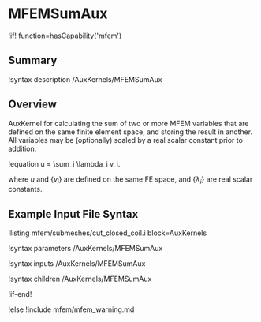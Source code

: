 # MFEMSumAux

!if! function=hasCapability('mfem')

## Summary

!syntax description /AuxKernels/MFEMSumAux

## Overview

AuxKernel for calculating the sum of two or more MFEM variables that are defined on the same finite
element space, and storing the result in another. All variables may be (optionally) scaled by a real
scalar constant prior to addition.

!equation
u = \sum_i \lambda_i v_i.

where $u$ and $\{v_i\}$ are defined on the same FE space, and $\{\lambda_i\}$ are real scalar
constants.

## Example Input File Syntax

!listing mfem/submeshes/cut_closed_coil.i block=AuxKernels

!syntax parameters /AuxKernels/MFEMSumAux

!syntax inputs /AuxKernels/MFEMSumAux

!syntax children /AuxKernels/MFEMSumAux

!if-end!

!else
!include mfem/mfem_warning.md
